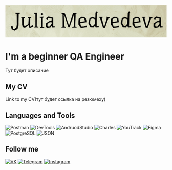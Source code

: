 ![Header](https://github.com/M-Juli/M-Juli/blob/main/assets/header.png)

# I'm a beginner QA Engineer
Тут будет описание

## My CV
Link to my CV(тут будет ссылка на резюмеху)

## Languages and Tools
![Postman](https://img.shields.io/badge/-Postman-EEEED9?style=for-the-badge&logo=Postman)
![DevTools](https://img.shields.io/badge/-DevTools-EEEED9?style=for-the-badge&logo=googlechrome&logoColor=2674A2)
![AndruodStudio](https://img.shields.io/badge/-AndroidStudio-EEEED9?style=for-the-badge&logo=AndroidStudio)
![Charles](https://img.shields.io/badge/-CharlesProxy-EEEED9?style=for-the-badge&logo=CharlesProxy)
![YouTrack](https://img.shields.io/badge/-YouTrack-EEEED9?style=for-the-badge&logo=YouTrack)
![Figma](https://img.shields.io/badge/Figma-EEEED9?style=for-the-badge&logo=figma&logoColor=7d5fa6)
![PostgreSQL](https://img.shields.io/badge/-PostgreSQL-EEEED9?style=for-the-badge&logo=PostgreSQL)
![JSON](https://img.shields.io/badge/-JSON-EEEED9?style=for-the-badge&logo=JSON&logoColor=BEBEAB)

## Follow me
[![VK](https://img.shields.io/badge/-VKONTAKTE-0A5CAD?style=for-the-badge&logo=VK)](https://vk.com/yulenka_pm)
[![Telegram](https://img.shields.io/badge/-Telegram-FFFFFF?style=for-the-badge&logo=telegram)](https://t.me/srt_uly)
[![Instagram](https://img.shields.io/badge/-Instagram-090909?style=for-the-badge&logo=Instagram)](https://instagram.com/_srt______?igshid=OGQ5ZDc2ODk2ZA==)
